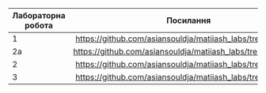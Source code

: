 

| Лабораторна робота       | Посилання     |
| ------------- |:------------------:| 
| 1     | https://github.com/asiansouldja/matiiash_labs/tree/main/ex1     |
| 2а    | https://github.com/asiansouldja/matiiash_labs/tree/main/ex2a |
| 2    | https://github.com/asiansouldja/matiiash_labs/tree/main/ex2 |
| 3    | https://github.com/asiansouldja/matiiash_labs/tree/main/ex3 |
